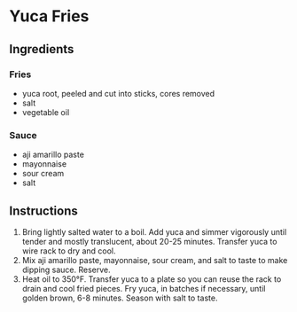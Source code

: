 # Yuca Fries

## Ingredients

### Fries

- yuca root, peeled and cut into sticks, cores removed
- salt
- vegetable oil

### Sauce

- aji amarillo paste
- mayonnaise
- sour cream
- salt

## Instructions

1. Bring lightly salted water to a boil. Add yuca and simmer vigorously until tender and mostly translucent, about 20-25 minutes. Transfer yuca to wire rack to dry and cool.
2. Mix aji amarillo paste, mayonnaise, sour cream, and salt to taste to make dipping sauce. Reserve.
3. Heat oil to 350°F. Transfer yuca to a plate so you can reuse the rack to drain and cool fried pieces. Fry yuca, in batches if necessary, until golden brown, 6-8 minutes. Season with salt to taste.
